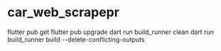 # car_web_scrapepr

flutter pub get
flutter pub upgrade
dart run build_runner clean
dart run build_runner build --delete-conflicting-outputs
